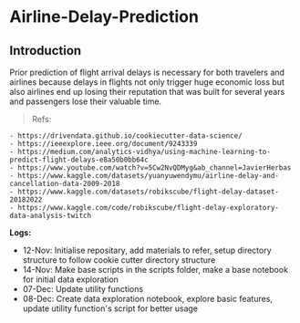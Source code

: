 # Airline-Delay-Prediction

## Introduction

Prior prediction of flight arrival delays is necessary for both travelers and airlines because delays in flights not only trigger huge economic loss but also airlines end up losing their reputation that was built for several years and passengers lose their valuable time.

> Refs:

    - https://drivendata.github.io/cookiecutter-data-science/
    - https://ieeexplore.ieee.org/document/9243339
    - https://medium.com/analytics-vidhya/using-machine-learning-to-predict-flight-delays-e8a50b0bb64c
    - https://www.youtube.com/watch?v=5Cw2NvQDMyg&ab_channel=JavierHerbas
    - https://www.kaggle.com/datasets/yuanyuwendymu/airline-delay-and-cancellation-data-2009-2018
    - https://www.kaggle.com/datasets/robikscube/flight-delay-dataset-20182022
    - https://www.kaggle.com/code/robikscube/flight-delay-exploratory-data-analysis-twitch

**Logs:**

- 12-Nov: Initialise repositary, add materials to refer, setup directory structure to follow cookie cutter directory structure
- 14-Nov: Make base scripts in the scripts folder, make a base notebook for initial data exploration
- 07-Dec: Update utility functions
- 08-Dec: Create data exploration notebook, explore basic features, update utility function's script for better usage
